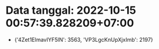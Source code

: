 # Data tanggal: 2022-10-15 00:57:39.828209+07:00

* {'4Zet1ElmavIYF5lN': 3563, 'VP3LgcKnUpXjxImb': 2197}
